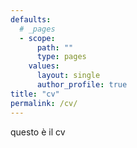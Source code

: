 ```yaml
---
defaults:
  # _pages
  - scope:
      path: ""
      type: pages
    values:
      layout: single
      author_profile: true
title: "cv"
permalink: /cv/
---
```


questo è il cv
